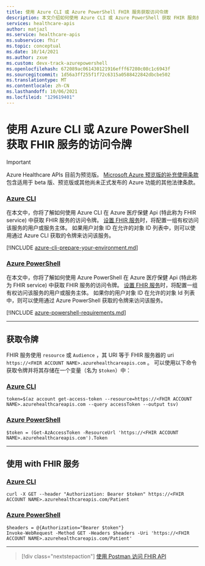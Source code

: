 ```yaml
---
title: 使用 Azure CLI 或 Azure PowerShell FHIR 服务获取访问令牌
description: 本文介绍如何使用 Azure CLI 或 Azure PowerShell 获取 FHIR 服务的访问令牌。
services: healthcare-apis
author: matjazl
ms.service: healthcare-apis
ms.subservice: fhir
ms.topic: conceptual
ms.date: 10/14/2021
ms.author: zxue
ms.custom: devx-track-azurepowershell
ms.openlocfilehash: 672089ac061430121916efff67280c08c1c6943f
ms.sourcegitcommit: 1d56a3ff255f1f72c6315a0588422842dbcbe502
ms.translationtype: MT
ms.contentlocale: zh-CN
ms.lasthandoff: 10/06/2021
ms.locfileid: "129619401"
---
```

# <a name="get-access-token-for-fhir-service-using-azure-cli-or-azure-powershell"></a>使用 Azure CLI 或 Azure PowerShell 获取 FHIR 服务的访问令牌

> [!IMPORTANT]
> Azure Healthcare APIs 目前为预览版。 [Microsoft Azure 预览版的补充使用条款](https://azure.microsoft.com/support/legal/preview-supplemental-terms/)包含适用于 beta 版、预览版或其他尚未正式发布的 Azure 功能的其他法律条款。

### <a name="azure-cli"></a>[Azure CLI](#tab/azure-cli)

在本文中，你将了解如何使用 Azure CLI 在 Azure 医疗保健 Api (特此称为 FHIR service) 中获取 FHIR 服务的访问令牌。 [设置 FHIR 服务](fhir-portal-quickstart.md)时，将配置一组有权访问该服务的用户或服务主体。 如果用户对象 ID 在允许的对象 ID 列表中，则可以使用通过 Azure CLI 获取的令牌来访问该服务。

[!INCLUDE [azure-cli-prepare-your-environment.md](../../../includes/azure-cli-prepare-your-environment.md)]

### <a name="azure-powershell"></a>[Azure PowerShell](#tab/azure-powershell)

在本文中，你将了解如何使用 Azure PowerShell 在 Azure 医疗保健 Api (特此称为 FHIR service) 中获取 FHIR 服务的访问令牌。 [设置 FHIR 服务](fhir-portal-quickstart.md)时，将配置一组有权访问该服务的用户或服务主体。 如果你的用户对象 ID 在允许的对象 Id 列表中，则可以使用通过 Azure PowerShell 获取的令牌来访问该服务。

[!INCLUDE [azure-powershell-requirements.md](../../../includes/azure-powershell-requirements.md)]

---
## <a name="obtain-a-token"></a>获取令牌

FHIR 服务使用 `resource`  或 `Audience` ，其 URI 等于 FHIR 服务器的 uri `https://<FHIR ACCOUNT NAME>.azurehealthcareapis.com` 。 可以使用以下命令获取令牌并将其存储在一个变量（名为 `$token`）中：

### <a name="azure-cli"></a>[Azure CLI](#tab/azure-cli)

```azurecli-interactive
token=$(az account get-access-token --resource=https://<FHIR ACCOUNT NAME>.azurehealthcareapis.com --query accessToken --output tsv)
```

### <a name="azure-powershell"></a>[Azure PowerShell](#tab/azure-powershell)

```azurepowershell-interactive
$token = (Get-AzAccessToken -ResourceUrl 'https://<FHIR ACCOUNT NAME>.azurehealthcareapis.com').Token
```

---

## <a name="use-with-fhir-service"></a>使用 with FHIR 服务

### <a name="azure-cli"></a>[Azure CLI](#tab/azure-cli)

```azurecli-interactive
curl -X GET --header "Authorization: Bearer $token" https://<FHIR ACCOUNT NAME>.azurehealthcareapis.com/Patient
```

### <a name="azure-powershell"></a>[Azure PowerShell](#tab/azure-powershell)

```azurepowershell-interactive
$headers = @{Authorization="Bearer $token"}
Invoke-WebRequest -Method GET -Headers $headers -Uri 'https://<FHIR ACCOUNT NAME>.azurehealthcareapis.com/Patient'
```

---

>[!div class="nextstepaction"]
>[使用 Postman 访问 FHIR API](../use-postman.md)
